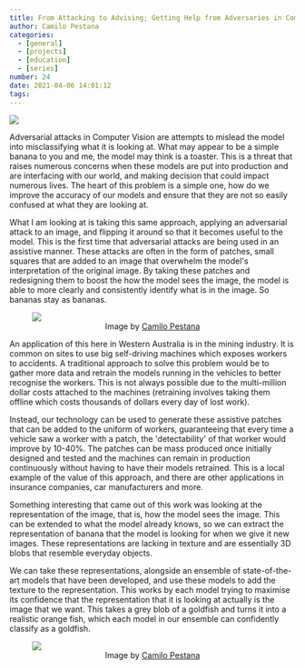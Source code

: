 ```yaml
---
title: From Attacking to Advising; Getting Help from Adversaries in Computer Vision
author: Camilo Pestana
categories:
  - [general]
  - [projects]
  - [education]
  - [series]
number: 24
date: 2021-04-06 14:01:12
tags:
---
```


![](/images/Post_Research.png)

Adversarial attacks in Computer Vision are attempts to mislead the model into misclassifying what it is looking at. What may appear to be a simple banana to you and me, the model may think is a toaster. This is a threat that raises numerous concerns when these models are put into production and are interfacing with our world, and making decision that could impact numerous lives. The heart of this problem is a simple one, how do we improve the accuracy of our models and ensure that they are not so easily confused at what they are looking at.

What I am looking at is taking this same approach, applying an adversarial attack to an image, and flipping it around so that it becomes useful to the model. This is the first time that adversarial attacks are being used in an assistive manner. These attacks are often in the form of patches, small squares that are added to an image that overwhelm the model's interpretation of the original image. By taking these patches and redesigning them to boost the how the model sees the image, the model is able to more clearly and consistently identify what is in the image. So bananas stay as bananas.

<figure>
  <img src="/images/assistive3d.png"/>
  <figcaption style="text-align: center">
    Image by <a href="https://github.com/elcronos" target="_blank">Camilo Pestana</a>
  </figcaption>
</figure>

An application of this here in Western Australia is in the mining industry. It is common on sites to use big self-driving machines which exposes workers to accidents. A traditional approach to solve this problem would be to gather more data and retrain the models running in the vehicles to better recognise the workers. This is not always possible due to the multi-million dollar costs attached to the machines (retraining involves taking them offline which costs thousands of dollars every day of lost work).

Instead, our technology can be used to generate these assistive patches that can be added to the uniform of workers, guaranteeing that every time a vehicle saw a worker with a patch, the 'detectability' of that worker would improve by 10-40%. The patches can be mass produced once initially designed and tested and the machines can remain in production continuously without having to have their models retrained. This is a local example of the value of this approach, and there are other applications in insurance companies, car manufacturers and more.

Something interesting that came out of this work was looking at the representation of the image, that is, how the model sees the image. This can be extended to what the model already knows, so we can extract the representation of banana that the model is looking for when we give it new images. These representations are lacking in texture and are essentially 3D blobs that resemble everyday objects.

We can take these representations, alongside an ensemble of state-of-the-art models that have been developed, and use these models to add the texture to the representation. This works by each model trying to maximise its confidence that the representation that it is looking at actually is the image that we want. This takes a grey blob of a goldfish and turns it into a realistic orange fish, which each model in our ensemble can confidently classify as a goldfish.

<figure>
  <img src="/images/fish.png"/>
  <figcaption style="text-align: center">
    Image by <a href="https://github.com/elcronos" target="_blank">Camilo Pestana</a>
  </figcaption>
</figure>
